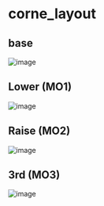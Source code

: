 # corne_layout

## base
![image](![image](https://github.com/user-attachments/assets/1f3f36b3-bb1a-4778-8d52-b3dde5317555))

## Lower (MO1)
![image](https://github.com/Bramstorp/corne_layout/assets/50810755/7432ff4a-9ff3-44aa-82e1-e20ce656e038)

## Raise (MO2)
![image](https://github.com/Bramstorp/corne_layout/assets/50810755/80c65a9e-6b29-447d-b9a5-44ab2c7f074f)

## 3rd (MO3)
![image](https://github.com/Bramstorp/corne_layout/assets/50810755/6de55a2b-9884-4f59-97a4-0658aaf65c6a)

